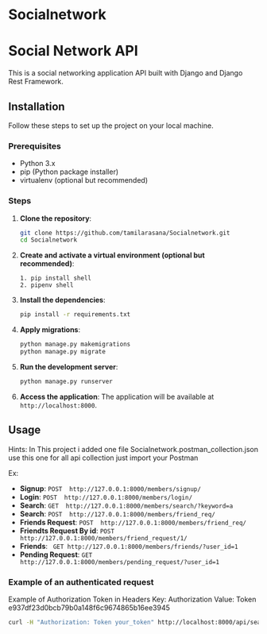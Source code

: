 # Socialnetwork
# Social Network API

This is a social networking application API built with Django and Django Rest Framework.

## Installation

Follow these steps to set up the project on your local machine.

### Prerequisites

- Python 3.x
- pip (Python package installer)
- virtualenv (optional but recommended)

### Steps

1. **Clone the repository**:

    ```sh
    git clone https://github.com/tamilarasana/Socialnetwork.git
    cd Socialnetwork
    ```

2. **Create and activate a virtual environment (optional but recommended)**:

    ```
    1. pip install shell
    2. pipenv shell   
    ```

3. **Install the dependencies**:

    ```sh
    pip install -r requirements.txt
    ```

4. **Apply migrations**:

    ```sh
    python manage.py makemigrations
    python manage.py migrate
    ```

5. **Run the development server**:

    ```sh
    python manage.py runserver
    ```

6. **Access the application**:
    The application will be available at `http://localhost:8000`.

## Usage
 Hints: In This project i added one file Socialnetwork.postman_collection.json use this one for all api collection just import your Postman

Ex:
- **Signup**: `POST  http://127.0.0.1:8000/members/signup/`
- **Login**: `POST  http://127.0.0.1:8000/members/login/`
- **Search**: `GET  http://127.0.0.1:8000/members/search/?keyword=a`
- **Search**: `POST  http://127.0.0.1:8000/members/friend_req/`
- **Friends Request**: `POST  http://127.0.0.1:8000/members/friend_req/`
- **Friendts Request By id**: `POST http://127.0.0.1:8000/members/friend_request/1/`
- **Friends**: ` GET http://127.0.0.1:8000/members/friends/?user_id=1`
- **Pending Request**: `GET http://127.0.0.1:8000/members/pending_request/?user_id=1`

### Example of an authenticated request
 Example of Authorization Token in Headers
    Key: Authorization
    Value: Token e937df23d0bcb79b0a148f6c9674865b16ee3945

```sh
curl -H "Authorization: Token your_token" http://localhost:8000/api/search/?keyword=am

